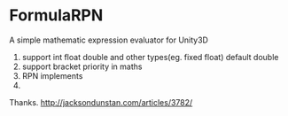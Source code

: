# FormulaRPN
A simple mathematic expression evaluator for Unity3D


1. support int float double and other types(eg. fixed float) default double
2. support bracket priority in maths
3. RPN implements
4.


Thanks. http://jacksondunstan.com/articles/3782/
